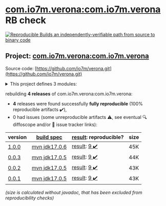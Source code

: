 [com.io7m.verona:com.io7m.verona](https://central.sonatype.com/artifact/com.io7m.verona/com.io7m.verona/versions) RB check
=======

[![Reproducible Builds](https://reproducible-builds.org/images/logos/rb.svg) an independently-verifiable path from source to binary code](https://reproducible-builds.org/)

## Project: [com.io7m.verona:com.io7m.verona](https://central.sonatype.com/artifact/com.io7m.verona/com.io7m.verona/versions)

Source code: [https://github.com/io7m/verona.git](https://github.com/io7m/verona.git)

<details><summary>This project defines 3 modules:</summary>

* [com.io7m.verona:com.io7m.verona](https://central.sonatype.com/artifact/com.io7m.verona/com.io7m.verona/1.0.0)
* [com.io7m.verona:com.io7m.verona.core](https://central.sonatype.com/artifact/com.io7m.verona/com.io7m.verona.core/1.0.0)
* [com.io7m.verona:com.io7m.verona.tests](https://central.sonatype.com/artifact/com.io7m.verona/com.io7m.verona.tests/1.0.0)
</details>

rebuilding **4 releases** of com.io7m.verona:com.io7m.verona:
- **4** releases were found successfully **fully reproducible** (100% reproducible artifacts :heavy_check_mark:),
- 0 had issues (some unreproducible artifacts :warning:, see eventual :mag: diffoscope and/or :memo: issue tracker links):

| version | [build spec](/BUILDSPEC.md) | [result](https://reproducible-builds.org/docs/jvm/): reproducible? | size |
| -- | --------- | ------ | -- |
| [1.0.0](https://central.sonatype.com/artifact/com.io7m.verona/com.io7m.verona/1.0.0/pom) | [mvn jdk17.0.6](com.io7m.verona-1.0.0.buildspec) | [result](com.io7m.verona-1.0.0.buildinfo): [9 :heavy_check_mark: ](com.io7m.verona-1.0.0.buildcompare) | 45K |
| [0.0.3](https://central.sonatype.com/artifact/com.io7m.verona/com.io7m.verona/0.0.3/pom) | [mvn jdk17.0.5](com.io7m.verona-0.0.3.buildspec) | [result](com.io7m.verona-0.0.3.buildinfo): [9 :heavy_check_mark: ](com.io7m.verona-0.0.3.buildcompare) | 44K |
| [0.0.2](https://central.sonatype.com/artifact/com.io7m.verona/com.io7m.verona/0.0.2/pom) | [mvn jdk17.0.5](com.io7m.verona-0.0.2.buildspec) | [result](com.io7m.verona-0.0.2.buildinfo): [9 :heavy_check_mark: ](com.io7m.verona-0.0.2.buildcompare) | 43K |
| [0.0.1](https://central.sonatype.com/artifact/com.io7m.verona/com.io7m.verona/0.0.1/pom) | [mvn jdk17.0.5](com.io7m.verona-0.0.1.buildspec) | [result](com.io7m.verona-0.0.1.buildinfo): [9 :heavy_check_mark: ](com.io7m.verona-0.0.1.buildcompare) | 43K |

<i>(size is calculated without javadoc, that has been excluded from reproducibility checks)</i>

